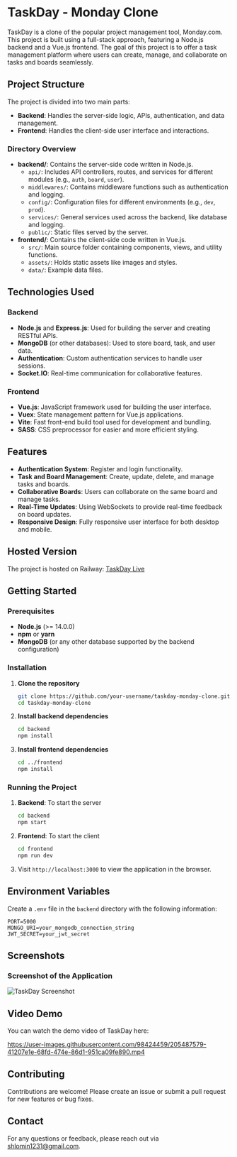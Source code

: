 # TaskDay - Monday Clone

TaskDay is a clone of the popular project management tool, Monday.com. This project is built using a full-stack approach, featuring a Node.js backend and a Vue.js frontend. The goal of this project is to offer a task management platform where users can create, manage, and collaborate on tasks and boards seamlessly.

## Project Structure

The project is divided into two main parts:

- **Backend**: Handles the server-side logic, APIs, authentication, and data management.
- **Frontend**: Handles the client-side user interface and interactions.

### Directory Overview

- **backend/**: Contains the server-side code written in Node.js.
  - `api/`: Includes API controllers, routes, and services for different modules (e.g., `auth`, `board`, `user`).
  - `middlewares/`: Contains middleware functions such as authentication and logging.
  - `config/`: Configuration files for different environments (e.g., `dev`, `prod`).
  - `services/`: General services used across the backend, like database and logging.
  - `public/`: Static files served by the server.
- **frontend/**: Contains the client-side code written in Vue.js.
  - `src/`: Main source folder containing components, views, and utility functions.
  - `assets/`: Holds static assets like images and styles.
  - `data/`: Example data files.

## Technologies Used

### Backend
- **Node.js** and **Express.js**: Used for building the server and creating RESTful APIs.
- **MongoDB** (or other databases): Used to store board, task, and user data.
- **Authentication**: Custom authentication services to handle user sessions.
- **Socket.IO**: Real-time communication for collaborative features.

### Frontend
- **Vue.js**: JavaScript framework used for building the user interface.
- **Vuex**: State management pattern for Vue.js applications.
- **Vite**: Fast front-end build tool used for development and bundling.
- **SASS**: CSS preprocessor for easier and more efficient styling.

## Features
- **Authentication System**: Register and login functionality.
- **Task and Board Management**: Create, update, delete, and manage tasks and boards.
- **Collaborative Boards**: Users can collaborate on the same board and manage tasks.
- **Real-Time Updates**: Using WebSockets to provide real-time feedback on board updates.
- **Responsive Design**: Fully responsive user interface for both desktop and mobile.

## Hosted Version
The project is hosted on Railway: [TaskDay Live](https://taskday-monday-production.up.railway.app/)

## Getting Started

### Prerequisites
- **Node.js** (>= 14.0.0)
- **npm** or **yarn**
- **MongoDB** (or any other database supported by the backend configuration)

### Installation

1. **Clone the repository**
   ```sh
   git clone https://github.com/your-username/taskday-monday-clone.git
   cd taskday-monday-clone
   ```

2. **Install backend dependencies**
   ```sh
   cd backend
   npm install
   ```

3. **Install frontend dependencies**
   ```sh
   cd ../frontend
   npm install
   ```

### Running the Project

1. **Backend**: To start the server
   ```sh
   cd backend
   npm start
   ```

2. **Frontend**: To start the client
   ```sh
   cd frontend
   npm run dev
   ```

3. Visit `http://localhost:3000` to view the application in the browser.

## Environment Variables
Create a `.env` file in the `backend` directory with the following information:

```
PORT=5000
MONGO_URI=your_mongodb_connection_string
JWT_SECRET=your_jwt_secret
```

## Screenshots

### Screenshot of the Application

![TaskDay Screenshot](https://res.cloudinary.com/duajg3ah1/image/upload/v1660916126/myPortfolio/qdtzolm9ldd5qlquq2aj.png)

## Video Demo

You can watch the demo video of TaskDay here:

https://user-images.githubusercontent.com/98424459/205487579-41207e1e-68fd-474e-86d1-951ca09fe890.mp4

## Contributing
Contributions are welcome! Please create an issue or submit a pull request for new features or bug fixes.

## Contact
For any questions or feedback, please reach out via [shlomin1231@gmail.com](mailto:shlomin1231@gmail.com).


